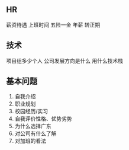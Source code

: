 ## HR
薪资待遇
上班时间
五险一金
年薪
转正期

## 技术
项目组多少个人
公司发展方向是什么
用什么技术栈

## 基本问题
1. 自我介绍
2. 职业规划
3. 校园经历/实习
4. 自我评价性格、优势劣势
5. 为什么选择广东
6. 对公司有什么了解
7. 对加班的看法

